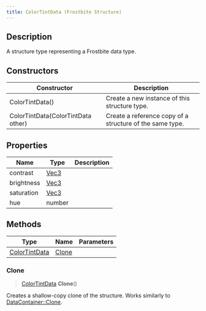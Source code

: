 ```yaml
---
title: ColorTintData (Frostbite Structure)
---
```

## Description

A structure type representing a Frostbite data type.

## Constructors

| Constructor                        | Description                                              |
| ---------------------------------- | -------------------------------------------------------- |
| ColorTintData()                    | Create a new instance of this structure type.            |
| ColorTintData(ColorTintData other) | Create a reference copy of a structure of the same type. |

## Properties

| Name       | Type                              | Description |
| ---------- | --------------------------------- | ----------- |
| contrast   | [Vec3](/vext/ref/cls/shr/Vec3) |             |
| brightness | [Vec3](/vext/ref/cls/shr/Vec3) |             |
| saturation | [Vec3](/vext/ref/cls/shr/Vec3) |             |
| hue        | number                            |             |

## Methods

| Type                           | Name            | Parameters |
| ------------------------------ | --------------- | ---------- |
| [ColorTintData](ColorTintData) | [Clone](#clone) |            |

### Clone

> [ColorTintData](ColorTintData) **Clone**()

Creates a shallow-copy clone of the structure. Works similarly to [DataContainer::Clone](/vext/ref/cls/shr/datacontainer#clone).

